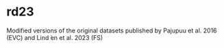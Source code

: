 # rd23

Modified versions of the original datasets published by Pajupuu et al. 2016 (EVC) and Lind ́en et al. 2023 (FS)
